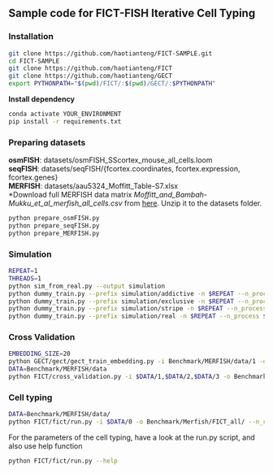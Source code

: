 ## Sample code for FICT-FISH Iterative Cell Typing

### Installation
```bash
git clone https://github.com/haotianteng/FICT-SAMPLE.git
cd FICT-SAMPLE
git clone https://github.com/haotianteng/FICT
git clone https://github.com/haotianteng/GECT
export PYTHONPATH="$(pwd)/FICT/:$(pwd)/GECT/:$PYTHONPATH"
```
**Install dependency**
```bash
conda activate YOUR_ENVIRONMENT
pip install -r requirements.txt
```

### Preparing datasets
**osmFISH**: datasets/osmFISH_SScortex_mouse_all_cells.loom  
**seqFISH**: datasets/seqFISH/{fcortex.coordinates, fcortex.expression, fcortex.genes}  
**MERFISH**: datasets/aau5324_Moffitt_Table-S7.xlsx  
*Download full MERFISH data matrix *Moffitt_and_Bambah-Mukku_et_al_merfish_all_cells.csv* from [here](https://datadryad.org/stash/dataset/doi:10.5061/dryad.8t8s248).
Unzip it to the datasets folder.

```bash
python prepare_osmFISH.py
python prepare_seqFISH.py
python prepare_MERFISH.py
```
### Simulation
```bash
REPEAT=1
THREADS=1
python sim_from_real.py --output simulation
python dummy_train.py --prefix simulation/addictive -n $REPEAT --n_process $THREADS
python dummy_train.py --prefix simulation/exclusive -n $REPEAT --n_process $THREADS
python dummy_train.py --prefix simulation/stripe -n $REPEAT --n_process $THREADS
python dummy_train.py --prefix simulation/real -n $REPEAT --n_process $THREADS
```

### Cross Validation
```bash
EMBEDDING_SIZE=20
python GECT/gect/gect_train_embedding.py -i Benchmark/MERFISH/data/1 -o Benchmark/MERFISH/ -m embedding --embedding-size $EMBEDDING_SIZE -b 200 --epoches 10 -t 4e-3
DATA=Benchmark/MERFISH/data
python FICT/cross_validation.py -i $DATA/1,$DATA/2,$DATA/3 -o Benchmark/MERFISH/FICT_CV/ --renew_round 40 --n_class 7 -d $EMBEDDING_SIZE --spatio_factor 0.1 --mode multi --reduced_method Embedding --embedding_file Benchmark/MERFISH/embedding 
```

### Cell typing
```bash
DATA=Benchmark/MERFISH/data/
python FICT/fict/run.py -i $DATA/0 -o Benchmark/Merfish/FICT_all/ --n_class 7
```

For the parameters of the cell typing, have a look at the run.py script, and also use help function  
```bash
python FICT/fict/run.py --help
```
